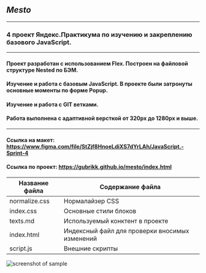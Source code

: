 ## *Mesto*

----------------------------------------------------------------------------------------

### 4 проект Яндекс.Практикума по изучению и закреплению базового JavaScript.

----------------------------------------------------------------------------------------

#### Проект разработан с использованием Flex. Построен на  файловой структуре Nested по БЭМ.
#### Изучение и работа с базовым JavaScript. В проекте были затронуты основные моменты по форме Popup.
#### Изучение и работа с GIT ветками.
#### Работа выполнена с адаптивной версткой от 320px до 1280px и выше. 

----------------------------------------------------------------------------------------

#### Ссылка на макет:  https://www.figma.com/file/StZjf8HnoeLdiXS7dYrLAh/JavaScript.-Sprint-4
#### Ссылка по проект: https://gubrikk.github.io/mesto/index.html


Название файла  | Содержание файла
----------------|----------------------      
normalize.css   | Нормалайзер CSS
index.css       | Основные стили блоков
texts.md        | Используемый конктент в проекте
index.html      | Индексный файл для проверки вносимых изменений
script.js       | Внешние скрипты

![screenshot of sample](https://w.wallhaven.cc/full/lm/wallhaven-lmxmxy.png)